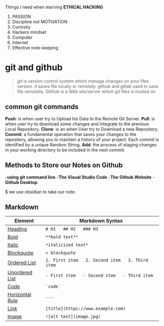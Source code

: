  Things i need when learning **ETHICAL HACKING**
  1. PASSION 
  2. Discipline not MOTIVATION 
  3. Curiosity 
  4. Hackers mindset 
  5. Computer 
  6. Internet
  7. Effective note-keeping

# git and github

>git is version control system which manage changes on your files version. it saves file locally or remotely.
>github and gitlab used to save file remotelly.
>GitHub is a Web site/server which  git files is hosted on

## common git commands 
**Push**: is when user try to Upload his Data to the Remote Git Server.
**Pull**: is when user try to download some changes and Integrate to the previous Local Repository.
**Clone**: is an when User try to Download a new Repository. 
**Commit**: a fundamental operation that saves your changes to the repository, allowing you to maintain a history of your project. Each commit is identified by a unique Random String. 
**Add**: the process of staging changes in your working directory to be included in the next commit.


## Methods to Store our Notes on Github
-**using git command line**
-**The Visual Studio Code**
-**The Github Website**
-**Github Desktop** 

$ we use  obsidian to take our note.


## Markdown

| Element                                                                         | Markdown Syntax                                     |
| ------------------------------------------------------------------------------- | --------------------------------------------------- |
| [Heading](https://www.markdownguide.org/basic-syntax/#headings)                 | `# H1   ## H2   ### H3`                             |
| [Bold](https://www.markdownguide.org/basic-syntax/#bold)                        | `**bold text**`                                     |
| [Italic](https://www.markdownguide.org/basic-syntax/#italic)                    | `*italicized text*`                                 |
| [Blockquote](https://www.markdownguide.org/basic-syntax/#blockquotes-1)         | `> blockquote`                                      |
| [Ordered List](https://www.markdownguide.org/basic-syntax/#ordered-lists)       | `1. First item   2. Second item   3. Third item   ` |
| [Unordered List](https://www.markdownguide.org/basic-syntax/#unordered-lists)   | `- First item   - Second item   - Third item   `    |
| [Code](https://www.markdownguide.org/basic-syntax/#code)                        | `` `code` ``                                        |
| [Horizontal Rule](https://www.markdownguide.org/basic-syntax/#horizontal-rules) | `---`                                               |
| [Link](https://www.markdownguide.org/basic-syntax/#links)                       | `[title](https://www.example.com)`                  |
| [Image](https://www.markdownguide.org/basic-syntax/#images-1)                   | `![alt text](image.jpg)`                            |

